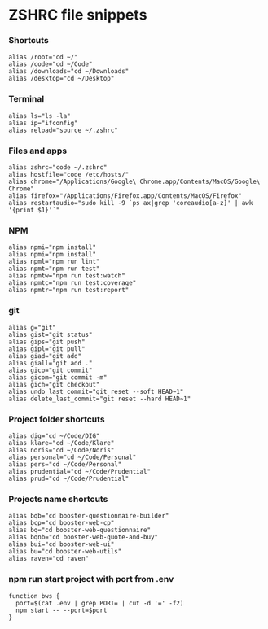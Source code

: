 # ZSHRC file snippets

### Shortcuts
```shell
alias /root="cd ~/"
alias /code="cd ~/Code"
alias /downloads="cd ~/Downloads"
alias /desktop="cd ~/Desktop"
```

### Terminal
```shell
alias ls="ls -la"
alias ip="ifconfig"
alias reload="source ~/.zshrc"
```

### Files and apps
```shell
alias zshrc="code ~/.zshrc"
alias hostfile="code /etc/hosts/"
alias chrome="/Applications/Google\ Chrome.app/Contents/MacOS/Google\ Chrome"
alias firefox="/Applications/Firefox.app/Contents/MacOS/Firefox"
alias restartaudio="sudo kill -9 `ps ax|grep 'coreaudio[a-z]' | awk '{print $1}'`"
```

### NPM
```shell
alias npmi="npm install"
alias npmi="npm install"
alias npml="npm run lint"
alias npmt="npm run test"
alias npmtw="npm run test:watch"
alias npmtc="npm run test:coverage"
alias npmtr="npm run test:report"
```

### git
```shell
alias g="git"
alias gist="git status"
alias gips="git push"
alias gipl="git pull"
alias giad="git add"
alias giall="git add ."
alias gico="git commit"
alias gicom="git commit -m"
alias gich="git checkout"
alias undo_last_commit="git reset --soft HEAD~1"
alias delete_last_commit="git reset --hard HEAD~1"
```

### Project folder shortcuts
```shell
alias dig="cd ~/Code/DIG"
alias klare="cd ~/Code/Klare"
alias noris="cd ~/Code/Noris"
alias personal="cd ~/Code/Personal"
alias pers="cd ~/Code/Personal"
alias prudential="cd ~/Code/Prudential"
alias prud="cd ~/Code/Prudential"
```

### Projects name shortcuts
```shell
alias bqb="cd booster-questionnaire-builder"
alias bcp="cd booster-web-cp"
alias bq="cd booster-web-questionnaire"
alias bqnb="cd booster-web-quote-and-buy"
alias bui="cd booster-web-ui"
alias bu="cd booster-web-utils"
alias raven="cd raven"
```

### npm run start project with port from .env
```shell
function bws {
  port=$(cat .env | grep PORT= | cut -d '=' -f2)
  npm start -- --port=$port
}
```
